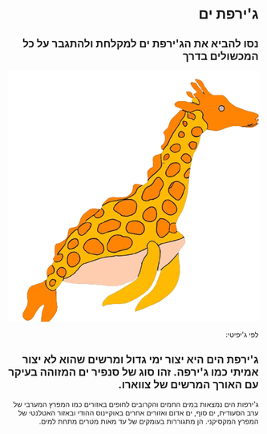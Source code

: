 <div dir="rtl">

# ג'ירפת ים

## נסו להביא את הג'ירפת ים למקלחת ולהתגבר על כל המכשולים בדרך

![ג'ירפת ים](public/sprites/sea-gerafe.png)

לפי ג'יפיטי:

## ג'ירפת הים היא יצור ימי גדול ומרשים שהוא לא יצור אמיתי כמו ג'ירפה. זהו סוג של סנפיר ים המזוהה בעיקר עם האורך המרשים של צווארו.

ג'ירפות הים נמצאות במים החמים והקרובים לחופים באזורים כמו המפרץ המערבי של ערב הסעודית, ים סוף, ים אדום ואזורים אחרים באוקיינוס ההודי ובאזור האטלנטי של המפרץ המקסיקני. הן מתגוררות בעומקים של עד מאות מטרים מתחת למים.

</div>
